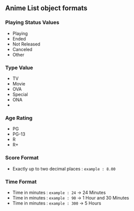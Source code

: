 



## Anime List object formats

### Playing Status Values
  - Playing
  - Ended
  - Not Released
  - Canceled
  - Other


### Type Value
  - TV
  - Movie
  - OVA
  - Special
  - ONA
  - 

### Age Rating
  - PG
  - PG-13
  - R
  - R+


### Score Format
  - Exactly up to two decimal places : `example : 8.00`

### Time Format
  - Time in minutes : `example : 24`  -> 24 Minutes
  - Time in minutes : `example : 90`  -> 1 Hour and 30 Minutes
  - Time in minutes : `example : 300` -> 5 Hours
 


